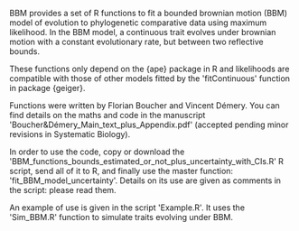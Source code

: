 BBM provides a set of R functions to fit a bounded brownian motion (BBM) model of evolution to phylogenetic comparative data using maximum likelihood. In the BBM model, a continuous trait evolves under brownian motion with a constant evolutionary rate, but between two reflective bounds.

These functions only depend on the {ape} package in R and likelihoods are compatible with those of other models fitted by the 'fitContinuous' function in package {geiger}.

Functions were written by Florian Boucher and Vincent Démery. You can find details on the maths and code in the manuscript 'Boucher&Démery_Main_text_plus_Appendix.pdf' (accepted pending minor revisions in Systematic Biology). 

In order to use the code, copy or download the 'BBM_functions_bounds_estimated_or_not_plus_uncertainty_with_CIs.R' R script, send all of it to R, and finally use the master function: 'fit_BBM_model_uncertainty'. Details on its use are given as comments in the script: please read them.

An example of use is given in the script 'Example.R'. It uses the 'Sim_BBM.R' function to simulate traits evolving under BBM.
